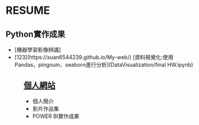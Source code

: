 # RESUME
  ## Python實作成果<br>
<ul>
  <li>[機器學習影像辨識]</li>
  <li>
    [123](https://xuan6544239.github.io/My-web/)
    [資料視覺化:使用Pandas，pingouin、seaborn進行分析](DataVisualization/final HW.ipynb)
  </li>
<ul>
    
## [個人網站](https://xuan6544239.github.io/My-web/)<br> 
<ul>
  <li>個人簡介</li>
  <li>影片作品集</li>
  <li>POWER BI實作成果</li>
<ul>
